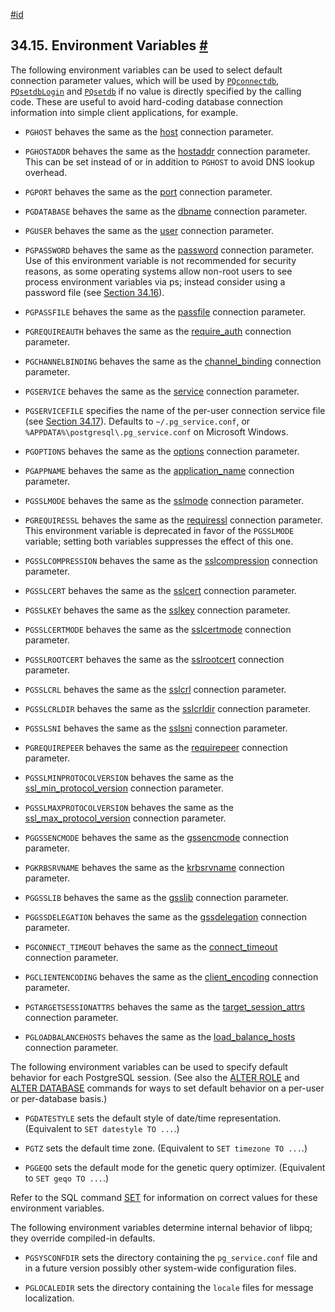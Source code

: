 [#id](#LIBPQ-ENVARS)

## 34.15. Environment Variables [#](#LIBPQ-ENVARS)



The following environment variables can be used to select default connection parameter values, which will be used by [`PQconnectdb`](libpq-connect#LIBPQ-PQCONNECTDB), [`PQsetdbLogin`](libpq-connect#LIBPQ-PQSETDBLOGIN) and [`PQsetdb`](libpq-connect#LIBPQ-PQSETDB) if no value is directly specified by the calling code. These are useful to avoid hard-coding database connection information into simple client applications, for example.

* `PGHOST` behaves the same as the [host](libpq-connect#LIBPQ-CONNECT-HOST) connection parameter.

* `PGHOSTADDR` behaves the same as the [hostaddr](libpq-connect#LIBPQ-CONNECT-HOSTADDR) connection parameter. This can be set instead of or in addition to `PGHOST` to avoid DNS lookup overhead.

* `PGPORT` behaves the same as the [port](libpq-connect#LIBPQ-CONNECT-PORT) connection parameter.

* `PGDATABASE` behaves the same as the [dbname](libpq-connect#LIBPQ-CONNECT-DBNAME) connection parameter.

* `PGUSER` behaves the same as the [user](libpq-connect#LIBPQ-CONNECT-USER) connection parameter.

* `PGPASSWORD` behaves the same as the [password](libpq-connect#LIBPQ-CONNECT-PASSWORD) connection parameter. Use of this environment variable is not recommended for security reasons, as some operating systems allow non-root users to see process environment variables via ps; instead consider using a password file (see [Section 34.16](libpq-pgpass)).

* `PGPASSFILE` behaves the same as the [passfile](libpq-connect#LIBPQ-CONNECT-PASSFILE) connection parameter.

* `PGREQUIREAUTH` behaves the same as the [require\_auth](libpq-connect#LIBPQ-CONNECT-REQUIRE-AUTH) connection parameter.

* `PGCHANNELBINDING` behaves the same as the [channel\_binding](libpq-connect#LIBPQ-CONNECT-CHANNEL-BINDING) connection parameter.

* `PGSERVICE` behaves the same as the [service](libpq-connect#LIBPQ-CONNECT-SERVICE) connection parameter.

* `PGSERVICEFILE` specifies the name of the per-user connection service file (see [Section 34.17](libpq-pgservice)). Defaults to `~/.pg_service.conf`, or `%APPDATA%\postgresql\.pg_service.conf` on Microsoft Windows.

* `PGOPTIONS` behaves the same as the [options](libpq-connect#LIBPQ-CONNECT-OPTIONS) connection parameter.

* `PGAPPNAME` behaves the same as the [application\_name](libpq-connect#LIBPQ-CONNECT-APPLICATION-NAME) connection parameter.

* `PGSSLMODE` behaves the same as the [sslmode](libpq-connect#LIBPQ-CONNECT-SSLMODE) connection parameter.

* `PGREQUIRESSL` behaves the same as the [requiressl](libpq-connect#LIBPQ-CONNECT-REQUIRESSL) connection parameter. This environment variable is deprecated in favor of the `PGSSLMODE` variable; setting both variables suppresses the effect of this one.

* `PGSSLCOMPRESSION` behaves the same as the [sslcompression](libpq-connect#LIBPQ-CONNECT-SSLCOMPRESSION) connection parameter.

* `PGSSLCERT` behaves the same as the [sslcert](libpq-connect#LIBPQ-CONNECT-SSLCERT) connection parameter.

* `PGSSLKEY` behaves the same as the [sslkey](libpq-connect#LIBPQ-CONNECT-SSLKEY) connection parameter.

* `PGSSLCERTMODE` behaves the same as the [sslcertmode](libpq-connect#LIBPQ-CONNECT-SSLCERTMODE) connection parameter.

* `PGSSLROOTCERT` behaves the same as the [sslrootcert](libpq-connect#LIBPQ-CONNECT-SSLROOTCERT) connection parameter.

* `PGSSLCRL` behaves the same as the [sslcrl](libpq-connect#LIBPQ-CONNECT-SSLCRL) connection parameter.

* `PGSSLCRLDIR` behaves the same as the [sslcrldir](libpq-connect#LIBPQ-CONNECT-SSLCRLDIR) connection parameter.

* `PGSSLSNI` behaves the same as the [sslsni](libpq-connect#LIBPQ-CONNECT-SSLSNI) connection parameter.

* `PGREQUIREPEER` behaves the same as the [requirepeer](libpq-connect#LIBPQ-CONNECT-REQUIREPEER) connection parameter.

* `PGSSLMINPROTOCOLVERSION` behaves the same as the [ssl\_min\_protocol\_version](libpq-connect#LIBPQ-CONNECT-SSL-MIN-PROTOCOL-VERSION) connection parameter.

* `PGSSLMAXPROTOCOLVERSION` behaves the same as the [ssl\_max\_protocol\_version](libpq-connect#LIBPQ-CONNECT-SSL-MAX-PROTOCOL-VERSION) connection parameter.

* `PGGSSENCMODE` behaves the same as the [gssencmode](libpq-connect#LIBPQ-CONNECT-GSSENCMODE) connection parameter.

* `PGKRBSRVNAME` behaves the same as the [krbsrvname](libpq-connect#LIBPQ-CONNECT-KRBSRVNAME) connection parameter.

* `PGGSSLIB` behaves the same as the [gsslib](libpq-connect#LIBPQ-CONNECT-GSSLIB) connection parameter.

* `PGGSSDELEGATION` behaves the same as the [gssdelegation](libpq-connect#LIBPQ-CONNECT-GSSDELEGATION) connection parameter.

* `PGCONNECT_TIMEOUT` behaves the same as the [connect\_timeout](libpq-connect#LIBPQ-CONNECT-CONNECT-TIMEOUT) connection parameter.

* `PGCLIENTENCODING` behaves the same as the [client\_encoding](libpq-connect#LIBPQ-CONNECT-CLIENT-ENCODING) connection parameter.

* `PGTARGETSESSIONATTRS` behaves the same as the [target\_session\_attrs](libpq-connect#LIBPQ-CONNECT-TARGET-SESSION-ATTRS) connection parameter.

* `PGLOADBALANCEHOSTS` behaves the same as the [load\_balance\_hosts](libpq-connect#LIBPQ-CONNECT-LOAD-BALANCE-HOSTS) connection parameter.

The following environment variables can be used to specify default behavior for each PostgreSQL session. (See also the [ALTER ROLE](sql-alterrole) and [ALTER DATABASE](sql-alterdatabase) commands for ways to set default behavior on a per-user or per-database basis.)

* `PGDATESTYLE` sets the default style of date/time representation. (Equivalent to `SET datestyle TO ...`.)

* `PGTZ` sets the default time zone. (Equivalent to `SET timezone TO ...`.)

* `PGGEQO` sets the default mode for the genetic query optimizer. (Equivalent to `SET geqo TO ...`.)

Refer to the SQL command [SET](sql-set) for information on correct values for these environment variables.

The following environment variables determine internal behavior of libpq; they override compiled-in defaults.

* `PGSYSCONFDIR` sets the directory containing the `pg_service.conf` file and in a future version possibly other system-wide configuration files.

* `PGLOCALEDIR` sets the directory containing the `locale` files for message localization.